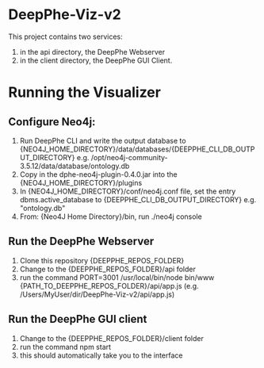 # DeepPhe-Viz-v2

This project contains two services:
1. in the api directory, the DeepPhe Webserver
2. in the client directory, the DeepPhe GUI Client.

# Running the Visualizer
## Configure Neo4j:
1. Run DeepPhe CLI and write the output database to {NEO4J_HOME_DIRECTORY}/data/databases/{DEEPPHE_CLI_DB_OUTPUT_DIRECTORY} 
e.g. /opt/neo4j-community-3.5.12/data/database/ontology.db
1. Copy in the dphe-neo4j-plugin-0.4.0.jar into the {NEO4J_HOME_DIRECTORY}/plugins
1. In {NEO4J_HOME_DIRECTORY}/conf/neo4j.conf file, set the entry dbms.active_database to {DEEPPHE_CLI_DB_OUTPUT_DIRECTORY} e.g. "ontology.db"
1. From: {Neo4J Home Directory}/bin, run ./neo4j console
## Run the DeepPhe Webserver
1. Clone this repository {DEEPPHE_REPOS_FOLDER}
1. Change to the {DEEPPHE_REPOS_FOLDER}/api folder
1. run the command PORT=3001 /usr/local/bin/node bin/www {PATH_TO_DEEPPHE_REPOS_FOLDER}/api/app.js (e.g. /Users/MyUser/dir/DeepPhe-Viz-v2/api/app.js)
## Run the DeepPhe GUI client
1. Change to the {DEEPPHE_REPOS_FOLDER}/client folder
1. run the command npm start
1. this should automatically take you to the interface
